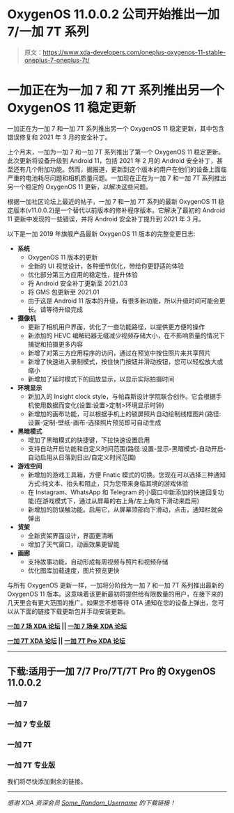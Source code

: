 # OxygenOS 11.0.0.2 公司开始推出一加 7/一加 7T 系列

> 原文：<https://www.xda-developers.com/oneplus-oxygenos-11-stable-oneplus-7-oneplus-7t/>

# 一加正在为一加 7 和 7T 系列推出另一个 OxygenOS 11 稳定更新

一加正在为一加 7 和一加 7T 系列推出另一个 OxygenOS 11 稳定更新，其中包含错误修复和 2021 年 3 月的安全补丁。

上个月末，一加为一加 7 和一加 7T 系列推出了第一个 OxygenOS 11 稳定更新。此次更新将设备升级到 Android 11，包括 2021 年 2 月的 Android 安全补丁，甚至还有几个附加功能。然而，据报道，更新到这个版本的用户在他们的设备上面临严重的电池耗尽问题和相机质量问题。一加现在正在为一加 7 和一加 7T 系列推出另一个稳定的 OxygenOS 11 更新，以解决这些问题。

根据一加社区论坛上最近的帖子，一加 7 和一加 7T 系列的最新 OxygenOS 11 稳定版本(v11.0.0.2)是一个替代以前版本的修补程序版本。它解决了最初的 Android 11 更新中发现的一些错误，并将 Android 安全补丁提升到 2021 年 3 月。

以下是一加 2019 年旗舰产品最新 OxygenOS 11 版本的完整变更日志:

*   **系统**
    *   OxygenOS 11 版本的更新
    *   全新的 UI 视觉设计，各种细节优化，带给你更舒适的体验
    *   优化部分第三方应用的稳定性，提升体验
    *   将 Android 安全补丁更新至 2021.03
    *   将 GMS 包更新至 2021.01
    *   由于这是 Android 11 版本的升级，有很多新功能，所以升级时间可能会更长。请等待升级完成
*   **摄像机**
    *   更新了相机用户界面，优化了一些功能路径，以提供更方便的操作
    *   新添加的 HEVC 编解码器无缝减少视频存储大小，在不影响质量的情况下捕捉和拍摄更多内容
    *   新增了对第三方应用程序的访问，通过在预览中按住照片来共享照片
    *   新增了快速进入录制模式，按住快门按钮并滑动按钮，您可以轻松放大或缩小
    *   新增加了延时模式下的回放显示，以显示实际拍摄时间
*   **环境显示**
    *   新加入的 Insight clock style，与帕森斯设计学院联合创作。它会根据手机使用数据而变化(设置:设置>定制>环境显示时钟)
    *   新增加的画布功能，可以根据手机上的锁屏照片自动绘制线框图片(路径:设置-定制-壁纸-画布-选择照片预览即可自动生成
*   **黑暗模式**
    *   增加了黑暗模式的快捷键，下拉快速设置启用
    *   支持自动开启功能和自定义时间范围(路径:设置-显示-黑暗模式-自动开启-自动启用从日落到日出/自定义时间范围)
*   **游戏空间**
    *   新增加的游戏工具箱，方便 Fnatic 模式的切换。您现在可以选择三种通知方式:纯文本、抬头和阻止，只为您带来身临其境的游戏体验
    *   在 Instagram、WhatsApp 和 Telegram 的小窗口中新添加的快速回复功能(在游戏模式下，通过从屏幕的右上角/左上角向下滑动来启用)
    *   新增加的防误触功能。启用它，从屏幕顶部向下滑动，点击，通知栏就会弹出
*   **货架**
    *   全新货架界面设计，界面更清晰
    *   增加了天气窗口，动画效果更智能
*   **画廊**
    *   支持故事功能，自动形成每周视频与照片和视频存储
    *   优化图库加载速度，图片预览更快

与所有 OxygenOS 更新一样，一加将分阶段为一加 7 和一加 7T 系列推出最新的 OxygenOS 11 版本。这意味着该更新最初将提供给有限数量的用户，在接下来的几天里会有更大范围的推广。如果您不想等待 OTA 通知在您的设备上弹出，您可以从下面的链接下载更新包并手动安装更新。

**[一加 7 场 XDA 论坛](https://forum.xda-developers.com/c/oneplus-7.8833/) || [一加 7 场亲 XDA 论坛](https://forum.xda-developers.com/c/oneplus-7-pro.8847/)**

**[一加 7T XDA 论坛](https://forum.xda-developers.com/c/oneplus-7t.9249/) || [一加 7T Pro XDA 论坛](https://forum.xda-developers.com/c/oneplus-7t-pro.9327/)**

* * *

## 下载:适用于一加 7/7 Pro/7T/7T Pro 的 OxygenOS 11.0.0.2

### 一加 7

### 一加 7 专业版

### 一加 7T

### 一加 7T 专业版

我们将尽快添加剩余的链接。

* * *

*感谢 XDA 资深会员 [Some_Random_Username](https://forum.xda-developers.com/m/some_random_username.8234677/) 的下载链接！*